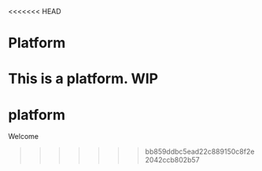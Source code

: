 <<<<<<< HEAD
# Platform
This is a platform. WIP
=======
# platform
Welcome
>>>>>>> bb859ddbc5ead22c889150c8f2e2042ccb802b57
